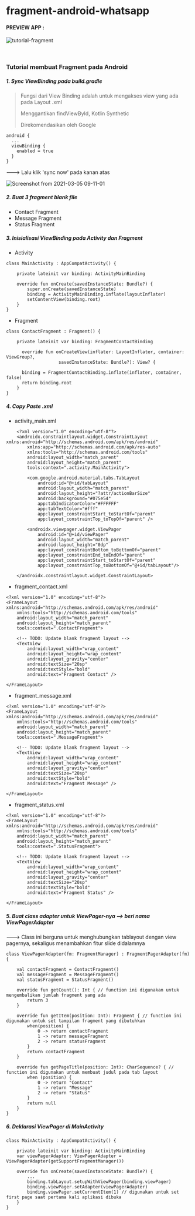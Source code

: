 # fragment-android-whatsapp

#### PREVIEW APP :
![tutorial-fragment](https://user-images.githubusercontent.com/68207916/110053602-4fa46780-7d8c-11eb-9e91-a9741147e8eb.gif)

<br>

### Tutorial membuat Fragment pada Android
##### 1.  Sync ViewBinding pada build.gradle
> Fungsi dari View Binding adalah untuk mengakses view yang ada pada Layout .xml
> 
> Menggantikan findViewById, Kotlin Synthetic
> 
> Direkomendasikan oleh Google

    android {
      ...
      viewBinding {
        enabled = true
      }
    }

    
--->    Lalu klik 'sync now' pada kanan atas 

![Screenshot from 2021-03-05 09-11-01](https://user-images.githubusercontent.com/68207916/110057208-c80e2700-7d92-11eb-968f-656926acc168.png)

    
##### 2.  Buat 3 fragment blank file
+ Contact Fragment
+ Message Fragment
+ Status Fragment

##### 3.  Inisialisasi ViewBinding pada Activity dan Fragment
- Activity
```
class MainActivity : AppCompatActivity() {

    private lateinit var binding: ActivityMainBinding

    override fun onCreate(savedInstanceState: Bundle?) {
        super.onCreate(savedInstanceState)
        binding = ActivityMainBinding.inflate(layoutInflater)
        setContentView(binding.root)
    }
}
```
          
- Fragment
```
class ContactFragment : Fragment() {

    private lateinit var binding: FragmentContactBinding

      override fun onCreateView(inflater: LayoutInflater, container: ViewGroup?,
                    savedInstanceState: Bundle?): View? {

      binding = FragmentContactBinding.inflate(inflater, container,  false)
      return binding.root
    }  
}
```

##### 4.  Copy Paste .xml
* activity_main.xml
```
    <?xml version="1.0" encoding="utf-8"?>
    <androidx.constraintlayout.widget.ConstraintLayout xmlns:android="http://schemas.android.com/apk/res/android"
        xmlns:app="http://schemas.android.com/apk/res-auto"
        xmlns:tools="http://schemas.android.com/tools"
        android:layout_width="match_parent"
        android:layout_height="match_parent"
        tools:context=".activity.MainActivity">

        <com.google.android.material.tabs.TabLayout
            android:id="@+id/tabLayout"
            android:layout_width="match_parent"
            android:layout_height="?attr/actionBarSize"
            android:background="#075e54"
            app:tabIndicatorColor="#FFFFFF"
            app:tabTextColor="#fff"
            app:layout_constraintStart_toStartOf="parent"
            app:layout_constraintTop_toTopOf="parent" />

        <androidx.viewpager.widget.ViewPager
            android:id="@+id/viewPager"
            android:layout_width="match_parent"
            android:layout_height="0dp"
            app:layout_constraintBottom_toBottomOf="parent"
            app:layout_constraintEnd_toEndOf="parent"
            app:layout_constraintStart_toStartOf="parent"
            app:layout_constraintTop_toBottomOf="@+id/tabLayout"/>

    </androidx.constraintlayout.widget.ConstraintLayout>
```
* fragment_contact.xml
```
<?xml version="1.0" encoding="utf-8"?>
<FrameLayout xmlns:android="http://schemas.android.com/apk/res/android"
    xmlns:tools="http://schemas.android.com/tools"
    android:layout_width="match_parent"
    android:layout_height="match_parent"
    tools:context=".ContactFragment">

    <!-- TODO: Update blank fragment layout -->
    <TextView
        android:layout_width="wrap_content"
        android:layout_height="wrap_content"
        android:layout_gravity="center"
        android:textSize="20sp"
        android:textStyle="bold"
        android:text="Fragment Contact" />

</FrameLayout>
```

* fragment_message.xml
```
<?xml version="1.0" encoding="utf-8"?>
<FrameLayout xmlns:android="http://schemas.android.com/apk/res/android"
    xmlns:tools="http://schemas.android.com/tools"
    android:layout_width="match_parent"
    android:layout_height="match_parent"
    tools:context=".MessageFragment">

    <!-- TODO: Update blank fragment layout -->
    <TextView
        android:layout_width="wrap_content"
        android:layout_height="wrap_content"
        android:layout_gravity="center"
        android:textSize="20sp"
        android:textStyle="bold"
        android:text="Fragment Message" />

</FrameLayout>
```

* fragment_status.xml
```
<?xml version="1.0" encoding="utf-8"?>
<FrameLayout xmlns:android="http://schemas.android.com/apk/res/android"
    xmlns:tools="http://schemas.android.com/tools"
    android:layout_width="match_parent"
    android:layout_height="match_parent"
    tools:context=".StatusFragment">

    <!-- TODO: Update blank fragment layout -->
    <TextView
        android:layout_width="wrap_content"
        android:layout_height="wrap_content"
        android:layout_gravity="center"
        android:textSize="20sp"
        android:textStyle="bold"
        android:text="Fragment Status" />

</FrameLayout>
```

##### 5.  Buat class adapter untuk ViewPager-nya --> beri nama ViewPagerAdapter
---> Class ini berguna untuk menghubungkan tablayout dengan view pagernya, sekaligus menambahkan fitur slide didalamnya

```
class ViewPagerAdapter(fm: FragmentManager) : FragmentPagerAdapter(fm) {

    val contactFragment = ContactFragment()
    val messageFragment = MessageFragment()
    val statusFragment = StatusFragment()

    override fun getCount(): Int { // function ini digunakan untuk mengembalikan jumlah fragment yang ada
        return 3
    }

    override fun getItem(position: Int): Fragment { // function ini digunakan untuk set tampilan fragment yang dibutuhkan
        when(position) {
            0 -> return contactFragment
            1 -> return messageFragment
            2 -> return statusFragment
        }
        return contactFragment
    }

    override fun getPageTitle(position: Int): CharSequence? { // function ini digunakan untuk membuat judul pada tab layout
        when (position) {
            0 -> return "Contact"
            1 -> return "Message"
            2 -> return "Status"
        }
        return null
    }
}
```

##### 6.  Deklarasi ViewPager di MainActivity
```
class MainActivity : AppCompatActivity() {

    private lateinit var binding: ActivityMainBinding
    var viewPagerAdapter: ViewPagerAdapter = ViewPagerAdapter(getSupportFragmentManager())

    override fun onCreate(savedInstanceState: Bundle?) {
        ...
        binding.tabLayout.setupWithViewPager(binding.viewPager)
        binding.viewPager.setAdapter(viewPagerAdapter)
        binding.viewPager.setCurrentItem(1) // digunakan untuk set first page saat pertama kali aplikasi dibuka
    }
}
```



          
          
          
          
          
          
          
          
          
          
          
          
          
          
          
          
          
